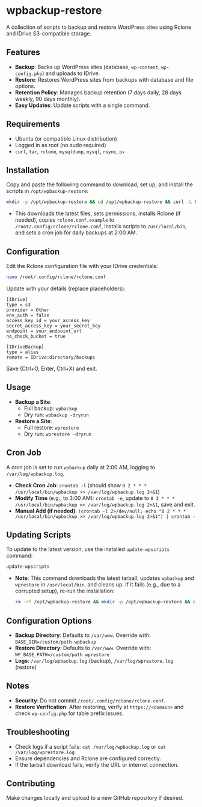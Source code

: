 # wpbackup-restore

A collection of scripts to backup and restore WordPress sites using Rclone and IDrive S3-compatible storage.

## Features
- **Backup**: Backs up WordPress sites (database, `wp-content`, `wp-config.php`) and uploads to IDrive.
- **Restore**: Restores WordPress sites from backups with database and file options.
- **Retention Policy**: Manages backup retention (7 days daily, 28 days weekly, 90 days monthly).
- **Easy Updates**: Update scripts with a single command.

## Requirements
- Ubuntu (or compatible Linux distribution)
- Logged in as root (no sudo required)
- `curl`, `tar`, `rclone`, `mysqldump`, `mysql`, `rsync`, `pv`

## Installation
Copy and paste the following command to download, set up, and install the scripts in `/opt/wpbackup-restore`:
```bash
mkdir -p /opt/wpbackup-restore && cd /opt/wpbackup-restore && curl -L https://github.com/shrocktech/wpbackup-restore/archive/refs/heads/main.tar.gz | tar -xz --strip-components=1 && chmod +x /opt/wpbackup-restore/install.sh /opt/wpbackup-restore/update.sh /opt/wpbackup-restore/wpbackup.sh /opt/wpbackup-restore/wprestore.sh && /opt/wpbackup-restore/install.sh
```
- This downloads the latest files, sets permissions, installs Rclone (if needed), copies `rclone.conf.example` to `/root/.config/rclone/rclone.conf`, installs scripts to `/usr/local/bin`, and sets a cron job for daily backups at 2:00 AM.

## Configuration
Edit the Rclone configuration file with your IDrive credentials:
```bash
nano /root/.config/rclone/rclone.conf
```
Update with your details (replace placeholders):
```plaintext
[IDrive]
type = s3
provider = Other
env_auth = false
access_key_id = your_access_key
secret_access_key = your_secret_key
endpoint = your_endpoint_url
no_check_bucket = true

[IDriveBackup]
type = alias
remote = IDrive:directory/backups
```
Save (Ctrl+O, Enter, Ctrl+X) and exit.

## Usage
- **Backup a Site**:
  - Full backup: `wpbackup`
  - Dry run: `wpbackup -dryrun`
- **Restore a Site**:
  - Full restore: `wprestore`
  - Dry run: `wprestore -dryrun`

## Cron Job
A cron job is set to run `wpbackup` daily at 2:00 AM, logging to `/var/log/wpbackup.log`.
- **Check Cron Job**: `crontab -l` (should show `0 2 * * * /usr/local/bin/wpbackup >> /var/log/wpbackup.log 2>&1`)
- **Modify Time** (e.g., to 3:00 AM): `crontab -e`, update to `0 3 * * * /usr/local/bin/wpbackup >> /var/log/wpbackup.log 2>&1`, save and exit.
- **Manual Add (if needed)**: `(crontab -l 2>/dev/null; echo "0 2 * * * /usr/local/bin/wpbackup >> /var/log/wpbackup.log 2>&1") | crontab -`

## Updating Scripts
To update to the latest version, use the installed `update-wpscripts` command:
```bash
update-wpscripts
```
- **Note**: This command downloads the latest tarball, updates `wpbackup` and `wprestore` in `/usr/local/bin`, and cleans up. If it fails (e.g., due to a corrupted setup), re-run the installation:
  ```bash
  rm -rf /opt/wpbackup-restore && mkdir -p /opt/wpbackup-restore && cd /opt/wpbackup-restore && curl -L https://github.com/shrocktech/wpbackup-restore/archive/refs/heads/main.tar.gz | tar -xz --strip-components=1 && chmod +x /opt/wpbackup-restore/install.sh /opt/wpbackup-restore/update.sh /opt/wpbackup-restore/wpbackup.sh /opt/wpbackup-restore/wprestore.sh && /opt/wpbackup-restore/install.sh
  ```

## Configuration Options
- **Backup Directory**: Defaults to `/var/www`. Override with: `BASE_DIR=/custom/path wpbackup`
- **Restore Directory**: Defaults to `/var/www`. Override with: `WP_BASE_PATH=/custom/path wprestore`
- **Logs**: `/var/log/wpbackup.log` (backup), `/var/log/wprestore.log` (restore)

## Notes
- **Security**: Do not commit `/root/.config/rclone/rclone.conf`.
- **Restore Verification**: After restoring, verify at `https://<domain>` and check `wp-config.php` for table prefix issues.

## Troubleshooting
- Check logs if a script fails: `cat /var/log/wpbackup.log` or `cat /var/log/wprestore.log`
- Ensure dependencies and Rclone are configured correctly.
- If the tarball download fails, verify the URL or internet connection.

## Contributing
Make changes locally and upload to a new GitHub repository if desired.